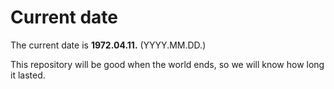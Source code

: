 # Current date

The current date is **1972.04.11.** (YYYY.MM.DD.)

This repository will be good when the world ends, so we will know how long it lasted.